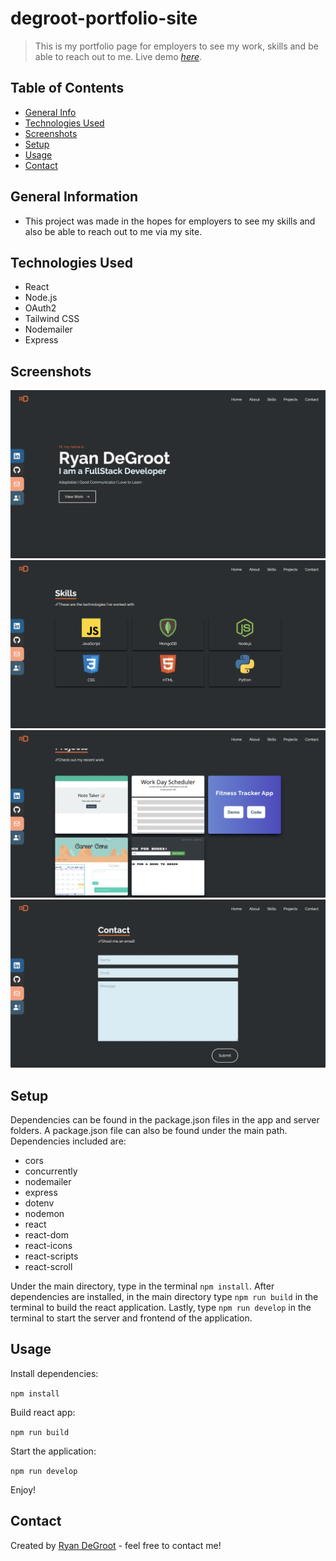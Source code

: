 # degroot-portfolio-site
> This is my portfolio page for employers to see my work, skills and be able to reach out to me.
> Live demo [_here_](https://degrootportfolio.herokuapp.com/). <!-- If you have the project hosted somewhere, include the link here. -->

## Table of Contents
* [General Info](#general-information)
* [Technologies Used](#technologies-used)
* [Screenshots](#screenshots)
* [Setup](#setup)
* [Usage](#usage)
* [Contact](#contact)
<!-- * [License](#license) -->


## General Information
- This project was made in the hopes for employers to see my skills and also be able to reach out to me via my site.

<!-- You don't have to answer all the questions - just the ones relevant to your project. -->


## Technologies Used
- React 
- Node.js 
- OAuth2 
- Tailwind CSS
- Nodemailer
- Express



## Screenshots
![Home screenshot](./app/src/assets/images/homescreenshot.png)
![Skills screenshot](./app/src/assets/images/skillsscreenshot.png)
![Projects screenshot](./app/src/assets/images/projectsscreenshot.png)
![Contact screenshot](./app/src/assets/images/contactscreenshot.png)
<!-- If you have screenshots you'd like to share, include them here. -->


## Setup
Dependencies can be found in the package.json files in the app and server folders. A package.json file can also be found under the main path. Dependencies included are:
- cors
- concurrently
- nodemailer
- express
- dotenv
- nodemon
- react
- react-dom 
- react-icons
- react-scripts
- react-scroll

Under the main directory, type in the terminal `npm install`. After dependencies are installed, in the main directory type `npm run build` in the terminal to build the react application. Lastly, type `npm run develop` in the terminal to start the server and frontend of the application. 


## Usage
Install dependencies:

`npm install`

Build react app:

`npm run build`

Start the application:

`npm run develop`

Enjoy!


## Contact
Created by [Ryan DeGroot](https://degrootportfolio.herokuapp.com/) - feel free to contact me!


<!-- Optional -->
<!-- ## License -->
<!-- This project is open source and available under the [... License](). -->

<!-- You don't have to include all sections - just the one's relevant to your project -->